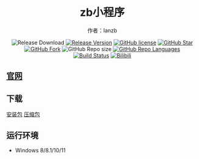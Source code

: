 <h1 align="center">zb小程序</h1>

<div align="center">


作者：Ianzb
 
![Release Download](https://img.shields.io/github/downloads/Ianzb/program/total?style=flat-square)
[![Release Version](https://img.shields.io/github/v/release/Ianzb/program?style=flat-square)](https://github.com/Ianzb/program/releases/latest)
[![GitHub license](https://img.shields.io/github/license/Ianzb/program?style=flat-square)](LICENSE)
[![GitHub Star](https://img.shields.io/github/stars/Ianzb/program?style=flat-square)](https://github.com/Ianzb/program/stargazers)
[![GitHub Fork](https://img.shields.io/github/forks/Ianzb/program?style=flat-square)](https://github.com/Ianzb/program/network/members)
![GitHub Repo size](https://img.shields.io/github/repo-size/Ianzb/program?style=flat-square&color=3cb371)
[![GitHub Repo Languages](https://img.shields.io/github/languages/top/Ianzb/program?style=flat-square)](https://github.com/Ianzb/program/search?l=c%23)
[![Build Status](https://img.shields.io/endpoint.svg?url=https%3A%2F%2Factions-badge.atrox.dev%2FSteamTools-Team%2FSteamTools%2Fbadge%3Fref%3Ddevelop&style=flat-square)](https://actions-badge.atrox.dev/Ianzb/program/goto?ref=develop)
[![Bilibili](https://img.shields.io/badge/bilibili-Ianzb-blue.svg?style=flat-square&logo=bilibili)](https://space.bilibili.com/1043835434)

</div>

## [官网](https://ianzb.github.io/program/)

## 下载

<a href="https://vip.123pan.cn/1813801926/code/program/zbProgram_setup.exe" class="btn btn-light">安装包</a>
<a href="https://vip.123pan.cn/1813801926/code/program/zbProgram.zip" class="btn btn-light">压缩包</a>

## 运行环境
- Windows 8/8.1/10/11
